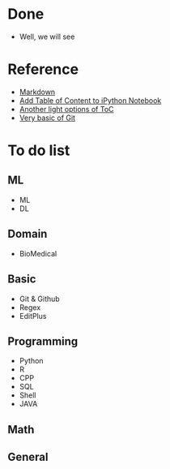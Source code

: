 # Done
- Well, we will see

# Reference
- [Markdown](http://www.jianshu.com/p/q81RER)
- [Add Table of Content to iPython Notebook](https://zhuanlan.zhihu.com/p/24029578)
- [Another light options of ToC](https://github.com/kmahelona/ipython_notebook_goodies)
- [Very basic of Git](https://zhuanlan.zhihu.com/p/27831772)

# To do list

## ML
- ML
- DL

## Domain 
- BioMedical

## Basic 
- Git & Github
- Regex
- EditPlus

## Programming
- Python
- R
- CPP
- SQL
- Shell
- JAVA

## Math

## General
